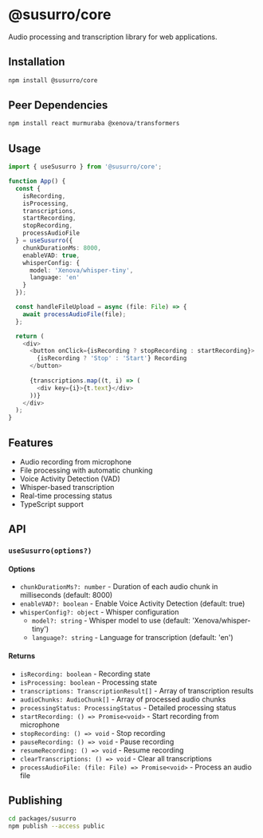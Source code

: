 # @susurro/core

Audio processing and transcription library for web applications.

## Installation

```bash
npm install @susurro/core
```

## Peer Dependencies

```bash
npm install react murmuraba @xenova/transformers
```

## Usage

```typescript
import { useSusurro } from '@susurro/core';

function App() {
  const {
    isRecording,
    isProcessing,
    transcriptions,
    startRecording,
    stopRecording,
    processAudioFile
  } = useSusurro({
    chunkDurationMs: 8000,
    enableVAD: true,
    whisperConfig: {
      model: 'Xenova/whisper-tiny',
      language: 'en'
    }
  });

  const handleFileUpload = async (file: File) => {
    await processAudioFile(file);
  };

  return (
    <div>
      <button onClick={isRecording ? stopRecording : startRecording}>
        {isRecording ? 'Stop' : 'Start'} Recording
      </button>
      
      {transcriptions.map((t, i) => (
        <div key={i}>{t.text}</div>
      ))}
    </div>
  );
}
```

## Features

- Audio recording from microphone
- File processing with automatic chunking
- Voice Activity Detection (VAD)
- Whisper-based transcription
- Real-time processing status
- TypeScript support

## API

### `useSusurro(options?)`

#### Options
- `chunkDurationMs?: number` - Duration of each audio chunk in milliseconds (default: 8000)
- `enableVAD?: boolean` - Enable Voice Activity Detection (default: true)
- `whisperConfig?: object` - Whisper configuration
  - `model?: string` - Whisper model to use (default: 'Xenova/whisper-tiny')
  - `language?: string` - Language for transcription (default: 'en')

#### Returns
- `isRecording: boolean` - Recording state
- `isProcessing: boolean` - Processing state
- `transcriptions: TranscriptionResult[]` - Array of transcription results
- `audioChunks: AudioChunk[]` - Array of processed audio chunks
- `processingStatus: ProcessingStatus` - Detailed processing status
- `startRecording: () => Promise<void>` - Start recording from microphone
- `stopRecording: () => void` - Stop recording
- `pauseRecording: () => void` - Pause recording
- `resumeRecording: () => void` - Resume recording
- `clearTranscriptions: () => void` - Clear all transcriptions
- `processAudioFile: (file: File) => Promise<void>` - Process an audio file

## Publishing

```bash
cd packages/susurro
npm publish --access public
```